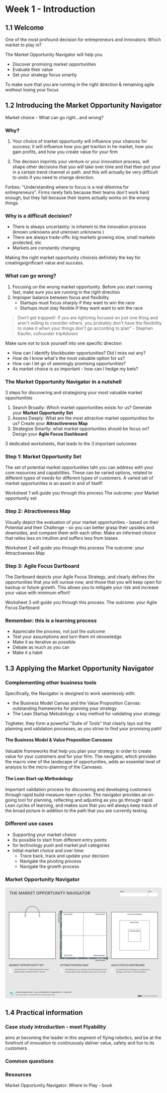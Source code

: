 # Week 1 - Introduction

## 1.1 Welcome

One of the most profound decision for entrepreneurs and innovators: Which market to play in?

The Market Opportunity Navigator will help you
- Discover promising market opportunities
- Evaluate their value
- Set your strategy focus smartly

To make sure that you are running in the right direction & remaining agile wothout losing your focus

## 1.2 Introducing the Market Opportunity Navigator
Market choice - What can go right...and wrong?

### Why? 
1. Your choice of market opportunity will influence your chances for success; it will influence how you get traction in he market, how you gain profits, and how you create value for your firm

2. The decision imprints your venture or your innovation process, will shape other decisions that you will take over time and that then put your in a certain trend channel or path. and this will actually be very difficult to undo if you need to change direction.

Forbes: "Understanding where to focus is a real dilemma for entrepreneurs". Firms rarely fails because their teams don't work hard enough,  but they fail because their teams actually works on the wrong things.

### Why is a difficult decision?
- There is always uncertainty: is inherent to the innovation process (known unknowns and unknown unknowns )
- There are always trade-offs: big markets growing slow, small markets protected, etc
- Markets are constantly changing

Making the right market opportunity choiceis definitely the key for creatingsignificant value and success.

### What can go wrong?
1. Focusing on the wrong market opportunity. Before you start running fast, make sure you are running in the right direction
2. Improper balance between focus and flexibility
    - Startups must focus sharply if they want to win the race
    - Startups must stay flexible if they want want to win the race

> Don't get trapped!: If you are lightning focused on just one thing and aren't willing to consider others, you probably don't have the flexibility to make it when your things don't go according to plan" - Stephen Kaufer, cofounder tripAdvisor

Make sure not to lock yourself into one specific direction
- How can I identify blockbuster opportunities? Did I miss out any?
- How do I know what's the most valuable option for us?
- How can I let go of seemingly promising opportunities?
- As market choice is so important - how can I hedge my bets?

### The Market Opportunity Navigator in a nutshell
3 steps for discovering and strategising your most valuable market opportunities
1. Search Broadly: Which market opportunities exists for us? Generate your **Market Opportunity Set**
2. Assess Deeply: What are the most attractive market opportunities for us? Create your **Attractiveness Map**
3. Strategise Smartly: what market opportunities should be focus on? Design your **Agile Focus Dashboard**

3 dedicated worksheets, that leads to the 3 important outcomes

### Step 1: Market Opportunity Set
The set of potential market opportunities taht you can address with your core resources and capabilities. These can be varied options, related to different types of needs for different types of customers.
A varied set of market opportunities is an asset in and of itself!

Worksheet 1 will guide you through this process
The outcome: your Market opportunity set

### Step 2: Atractiveness Map
Visually depict the evaluation of your market opportunities - based on their Potential and their Challenge - so you can better grasp their upsides and downsides, and compare them with each other.
Make an informed choice that relies less on intuition and suffers less from biases

Worksheet 2 will guide you through this process
The outcome: your Attractiveness Map

### Step 3: Agile Focus Dartboard
The Dartboard depicts your Agile Focus Strategy, and clearly defines the opportunities that you will oursue now, and those that you will keep open for backup or future growth. 
This allows you to mitigate your risk and increase your value with minimum effort!

Worksheet 3 will guide you through this process.
The outcome: your Agile Focus Dartboard

### Remember: this is a learning process
- Appreciate the process, not just the outcome
- Test your assumptions and turn them int oknowledge
- Make it as iterative as possible
- Debate as much as you can
- Make it a habit

## 1.3 Applying the Market Opportunity Navigator

### Complementing other business tools
Specifically, the Navigator is designed to work seamlessly with:
- the Business Model Canvas and the Value Proposition Canvas: outstanding frameworks for planning your strategy
- The Lean Startup Metodology: a key method for validating your strategy

Togheter, they form a powerful "Suite of Tools" that clearly lays out the planning and validation processes, as you strive to find your promising path!

#### The Business Model & Value Proposition Canvases
Valuable frameworks that help you plan your strategy in order to create value for your customers and for your firm.
The navigator, which provides the macro view of the landscape of opportunities, adds an essential level of analysis to the micro-planning of the Canvases.

#### The Lean Start-up Methodology
Important validation process for discovering and developing customers through rapid build-measure-learn cycles.
The navigator provides an on-going tool for planning, reflecting and adjusting as you go through rapid Lean cycles of learning, and makes sure that you will always keep track of the broad picture in addition to the path that you are currently testing.

### Different use cases
- Supporting your market choice
- Its possible to start from different entry points
- for technology push and market pull categories
- Initial market choice and over time:
  - Trace back, track and update your decision
  - Navigate the pivoting process
  - Navigate the growth process

### Market Opportunity Navigator

<p align="center">
  <img src="files/Navigator.jpg" width="%50">
</p>

## 1.4 Practical information

### Case study introduction - meet Flyability
aims at becoming the leader in this segment of flying robotics, and be at the forefront of innovation to continuously deliver value, safety and fun to its customers.

### Common questions

### Resources
Market Opportunity Navigator: Where to Play - book  